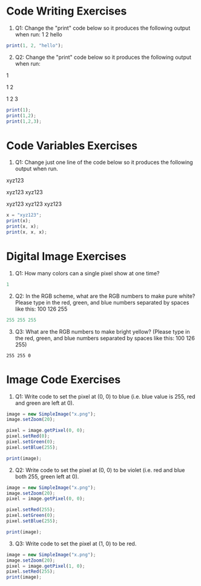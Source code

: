 # Code Writing Exercises

1. Q1: Change the "print" code below so it produces the following output when run: 1 2 hello

```javascript
print(1, 2, "hello");
```

2. Q2: Change the "print" code below so it produces the following output when run:

1

1 2

1 2 3

```javascript
print(1);
print(1,2);
print(1,2,3);
```

# Code Variables Exercises
1. Q1: Change just one line of the code below so it produces the following output when run.

xyz123

xyz123 xyz123

xyz123 xyz123 xyz123

```javascript
x = "xyz123";
print(x);
print(x, x);
print(x, x, x);
```

# Digital Image Exercises
1. Q1: How many colors can a single pixel show at one time?
```javascript
1
```

2. Q2: In the RGB scheme, what are the RGB numbers to make pure white? Please type in the red, green, and blue numbers separated by spaces like this: 100 126 255
```javascript
255 255 255
````

3. Q3: What are the RGB numbers to make bright yellow? (Please type in the red, green, and blue numbers separated by spaces like this: 100 126 255)
```javascritp
255 255 0
```

# Image Code Exercises
1. Q1: Write code to set the pixel at (0, 0) to blue (i.e. blue value is 255, red and green are left at 0).

```javascript
image = new SimpleImage("x.png");
image.setZoom(20);

pixel = image.getPixel(0, 0);
pixel.setRed(0);
pixel.setGreen(0);
pixel.setBlue(255);

print(image);
```

2. Q2: Write code to set the pixel at (0, 0) to be violet (i.e. red and blue both 255, green left at 0).

```javascript
image = new SimpleImage("x.png");
image.setZoom(20);
pixel = image.getPixel(0, 0);

pixel.setRed(255);
pixel.setGreen(0);
pixel.setBlue(255);

print(image);
```

3. Q3: Write code to set the pixel at (1, 0) to be red.

```javascript
image = new SimpleImage("x.png");
image.setZoom(20);
pixel = image.getPixel(1, 0);
pixel.setRed(255);
print(image);
```
